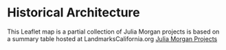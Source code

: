 # Historical Architecture
This Leaflet map is a partial collection of Julia Morgan projects is based on a summary table hosted at LandmarksCalifornia.org
[Julia Morgan Projects](https://arf-berkeley.github.io/architecture/juliamorgan)
